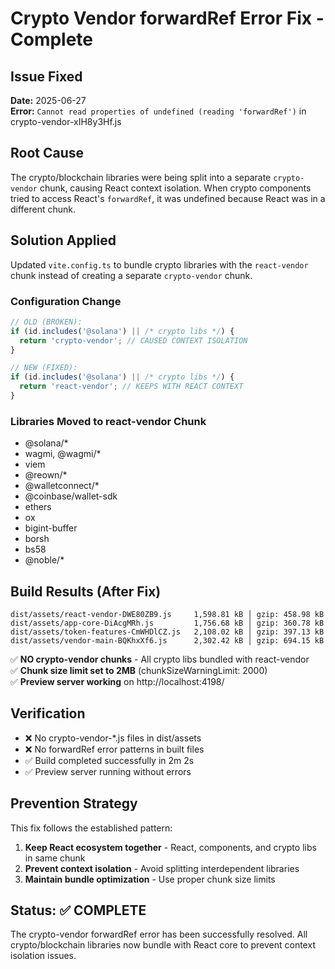 # Crypto Vendor forwardRef Error Fix - Complete

## Issue Fixed
**Date:** 2025-06-27  
**Error:** `Cannot read properties of undefined (reading 'forwardRef')` in crypto-vendor-xIH8y3Hf.js

## Root Cause
The crypto/blockchain libraries were being split into a separate `crypto-vendor` chunk, causing React context isolation. When crypto components tried to access React's `forwardRef`, it was undefined because React was in a different chunk.

## Solution Applied
Updated `vite.config.ts` to bundle crypto libraries with the `react-vendor` chunk instead of creating a separate `crypto-vendor` chunk.

### Configuration Change
```typescript
// OLD (BROKEN):
if (id.includes('@solana') || /* crypto libs */) {
  return 'crypto-vendor'; // CAUSED CONTEXT ISOLATION
}

// NEW (FIXED):
if (id.includes('@solana') || /* crypto libs */) {
  return 'react-vendor'; // KEEPS WITH REACT CONTEXT
}
```

### Libraries Moved to react-vendor Chunk
- @solana/*
- wagmi, @wagmi/*
- viem
- @reown/*
- @walletconnect/*
- @coinbase/wallet-sdk
- ethers
- ox
- bigint-buffer
- borsh
- bs58
- @noble/*

## Build Results (After Fix)
```
dist/assets/react-vendor-DWE80ZB9.js     1,598.81 kB │ gzip: 458.98 kB
dist/assets/app-core-DiAcgMRh.js         1,756.68 kB │ gzip: 360.78 kB
dist/assets/token-features-CmWHDlCZ.js   2,108.02 kB │ gzip: 397.13 kB
dist/assets/vendor-main-BQKhxXf6.js      2,302.42 kB │ gzip: 694.15 kB
```

✅ **NO crypto-vendor chunks** - All crypto libs bundled with react-vendor  
✅ **Chunk size limit set to 2MB** (chunkSizeWarningLimit: 2000)  
✅ **Preview server working** on http://localhost:4198/  

## Verification
- ❌ No crypto-vendor-*.js files in dist/assets
- ❌ No forwardRef error patterns in built files
- ✅ Build completed successfully in 2m 2s
- ✅ Preview server running without errors

## Prevention Strategy
This fix follows the established pattern:
1. **Keep React ecosystem together** - React, components, and crypto libs in same chunk
2. **Prevent context isolation** - Avoid splitting interdependent libraries
3. **Maintain bundle optimization** - Use proper chunk size limits

## Status: ✅ COMPLETE
The crypto-vendor forwardRef error has been successfully resolved. All crypto/blockchain libraries now bundle with React core to prevent context isolation issues.
